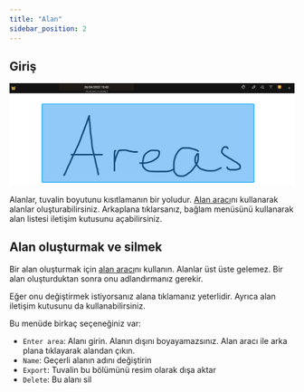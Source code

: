 ```yaml
---
title: "Alan"
sidebar_position: 2
---
```


## Giriş

![Alan](area.png)

Alanlar, tuvalin boyutunu kısıtlamanın bir yoludur. [Alan aracı](painters/area.md)nı kullanarak alanlar oluşturabilirsiniz. Arkaplana tıklarsanız, bağlam menüsünü kullanarak alan listesi iletişim kutusunu açabilirsiniz.

## Alan oluşturmak ve silmek

Bir alan oluşturmak için [alan aracı](painters/area.md)nı kullanın. Alanlar üst üste gelemez. Bir alan oluşturduktan sonra onu adlandırmanız gerekir.

Eğer onu değiştirmek istiyorsanız alana tıklamanız yeterlidir. Ayrıca alan iletişim kutusunu da kullanabilirsiniz.

Bu menüde birkaç seçeneğiniz var:

* `Enter area`: Alanı girin. Alanın dışını boyayamazsınız. Alan aracı ile arka plana tıklayarak alandan çıkın.
* `Name`: Geçerli alanın adını değiştirin
* `Export`: Tuvalin bu bölümünü resim olarak dışa aktar
* `Delete`: Bu alanı sil
